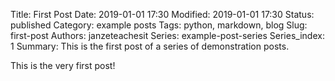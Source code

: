 ﻿Title: First PostDate: 2019-01-01 17:30Modified: 2019-01-01 17:30Status: publishedCategory: example postsTags: python, markdown, blogSlug: first-postAuthors: janzeteachesitSeries: example-post-seriesSeries_index: 1Summary: This is the first post of a series of demonstration posts.This is the very first post!